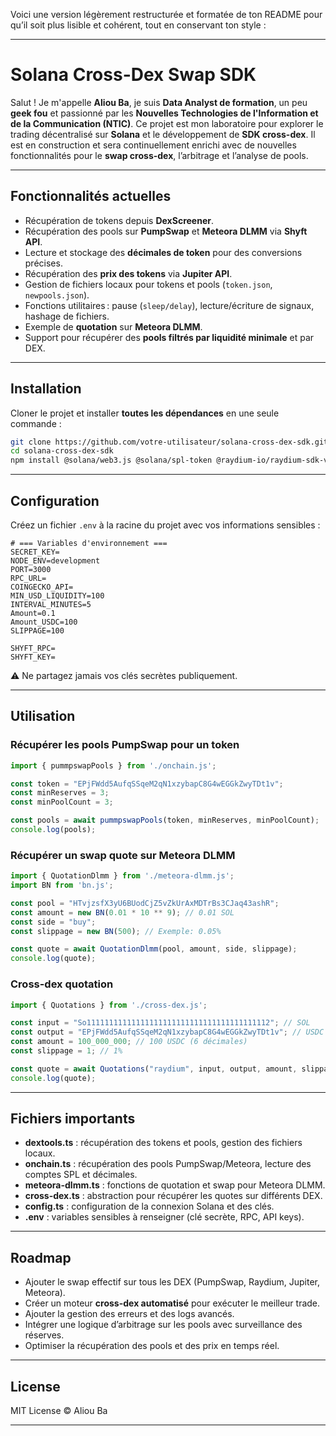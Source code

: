 Voici une version légèrement restructurée et formatée de ton README pour qu’il soit plus lisible et cohérent, tout en conservant ton style :

---

# Solana Cross-Dex Swap SDK

Salut ! Je m'appelle **Aliou Ba**, je suis **Data Analyst de formation**, un peu **geek fou** et passionné par les **Nouvelles Technologies de l'Information et de la Communication (NTIC)**.
Ce projet est mon laboratoire pour explorer le trading décentralisé sur **Solana** et le développement de **SDK cross-dex**.
Il est en construction et sera continuellement enrichi avec de nouvelles fonctionnalités pour le **swap cross-dex**, l’arbitrage et l’analyse de pools.

---

## Fonctionnalités actuelles

* Récupération de tokens depuis **DexScreener**.
* Récupération des pools sur **PumpSwap** et **Meteora DLMM** via **Shyft API**.
* Lecture et stockage des **décimales de token** pour des conversions précises.
* Récupération des **prix des tokens** via **Jupiter API**.
* Gestion de fichiers locaux pour tokens et pools (`token.json`, `newpools.json`).
* Fonctions utilitaires : pause (`sleep/delay`), lecture/écriture de signaux, hashage de fichiers.
* Exemple de **quotation** sur **Meteora DLMM**.
* Support pour récupérer des **pools filtrés par liquidité minimale** et par DEX.

---

## Installation

Cloner le projet et installer **toutes les dépendances** en une seule commande :

```bash
git clone https://github.com/votre-utilisateur/solana-cross-dex-sdk.git
cd solana-cross-dex-sdk
npm install @solana/web3.js @solana/spl-token @raydium-io/raydium-sdk-v2 node-fetch bn.js dotenv bs58 @meteora-ag/dlmm
```

---

## Configuration

Créez un fichier `.env` à la racine du projet avec vos informations sensibles :

```env
# === Variables d'environnement ===
SECRET_KEY=
NODE_ENV=development
PORT=3000
RPC_URL=
COINGECKO_API=
MIN_USD_LIQUIDITY=100
INTERVAL_MINUTES=5
Amount=0.1
Amount_USDC=100
SLIPPAGE=100

SHYFT_RPC=
SHYFT_KEY=
```

⚠️ Ne partagez jamais vos clés secrètes publiquement.

---

## Utilisation

### Récupérer les pools PumpSwap pour un token

```ts
import { pummpswapPools } from './onchain.js';

const token = "EPjFWdd5AufqSSqeM2qN1xzybapC8G4wEGGkZwyTDt1v";
const minReserves = 3;
const minPoolCount = 3;

const pools = await pummpswapPools(token, minReserves, minPoolCount);
console.log(pools);
```

### Récupérer un swap quote sur Meteora DLMM

```ts
import { QuotationDlmm } from './meteora-dlmm.js';
import BN from 'bn.js';

const pool = "HTvjzsfX3yU6BUodCjZ5vZkUrAxMDTrBs3CJaq43ashR";
const amount = new BN(0.01 * 10 ** 9); // 0.01 SOL
const side = "buy";
const slippage = new BN(500); // Exemple: 0.05%

const quote = await QuotationDlmm(pool, amount, side, slippage);
console.log(quote);
```

### Cross-dex quotation

```ts
import { Quotations } from './cross-dex.js';

const input = "So11111111111111111111111111111111111111112"; // SOL
const output = "EPjFWdd5AufqSSqeM2qN1xzybapC8G4wEGGkZwyTDt1v"; // USDC
const amount = 100_000_000; // 100 USDC (6 décimales)
const slippage = 1; // 1%

const quote = await Quotations("raydium", input, output, amount, slippage);
console.log(quote);
```

---

## Fichiers importants

* **dextools.ts** : récupération des tokens et pools, gestion des fichiers locaux.
* **onchain.ts** : récupération des pools PumpSwap/Meteora, lecture des comptes SPL et décimales.
* **meteora-dlmm.ts** : fonctions de quotation et swap pour Meteora DLMM.
* **cross-dex.ts** : abstraction pour récupérer les quotes sur différents DEX.
* **config.ts** : configuration de la connexion Solana et des clés.
* **.env** : variables sensibles à renseigner (clé secrète, RPC, API keys).

---

## Roadmap

* Ajouter le swap effectif sur tous les DEX (PumpSwap, Raydium, Jupiter, Meteora).
* Créer un moteur **cross-dex automatisé** pour exécuter le meilleur trade.
* Ajouter la gestion des erreurs et des logs avancés.
* Intégrer une logique d’arbitrage sur les pools avec surveillance des réserves.
* Optimiser la récupération des pools et des prix en temps réel.

---

## License

MIT License © Aliou Ba

---
